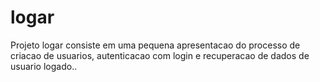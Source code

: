 # logar
Projeto logar consiste em uma pequena apresentacao do processo de criacao de usuarios, autenticacao com login e recuperacao de dados de usuario logado..
